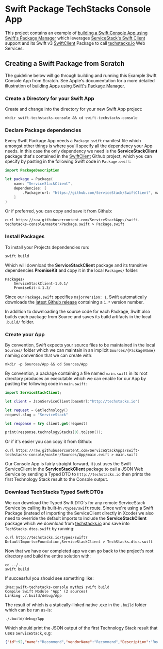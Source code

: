 # Swift Package TechStacks Console App

This project contains an example of 
[building a Swift Console App using Swift's Package Manager](https://swift.org/package-manager/#importing-dependencies)
which leverages [ServiceStack's Swift Client](http://docs.servicestack.net/swift-add-servicestack-reference) support
and its Swift v3 [SwiftClient](https://github.com/ServiceStack/SwiftClient) Package to call 
[techstacks.io](http://techstacks.io) Web Services.

## Creating a Swift Package from Scratch

The guideline below will go through building and running this Example Swift Console App from Scratch.
See Apple's documentation for a more detailed illustration of [building Apps using Swift's Package Manager](https://swift.org/package-manager/#example-usage).

### Create a Directory for your Swift App

Create and change into the directory for your new Swift App project:

    mkdir swift-techstacks-console && cd swift-techstacks-console

### Declare Package dependencies

Every Swift Package App needs a `Package.swift` manifest file which amongst other things is where you'll specify
all the dependency your App needs. In this case the only dependency we need is the **ServiceStackClient** package
that's contained in the [SwiftClient](https://github.com/ServiceStack/SwiftClient) Github project, which you can
specify by pasting in the following Swift code in `Package.swift`:

```swift
import PackageDescription

let package = Package(
    name: "ServiceStackClient",
    dependencies: [
        .Package(url: "https://github.com/ServiceStack/SwiftClient", majorVersion: 1)
    ]
)
```

Or if preferred, you can copy and save it from Github:

    curl https://raw.githubusercontent.com/ServiceStackApps/swift-techstacks-console/master/Package.swift > Package.swift 

### Install Packages 

To install your Projects dependencies run:

    swift build

Which will download the **ServiceStackClient** package and its transitive dependencies **PromiseKit** and copy it 
in the local `Packages/` folder: 

    Packages/
        ServiceStackClient-1.0.1/
        PromiseKit-4.1.3/

Since our `Package.swift` specifies `majorVersion: 1`, Swift automatically downloads the 
[latest Github release](https://github.com/ServiceStack/SwiftClient/releases) containing a `1.*` version number.

In addition to downloading the source code for each Package, Swift also builds each package from Source and
saves its build artifacts in the local `.build/` folder.

### Create your App

By convention, Swift expects your source files to be maintained in the local `Sources/` folder which we
can maintain in an implicit `Sources/{PackageName}` naming convention that we can create with: 

    mkdir -p Sources/App && cd Sources/App

By convention, a package containing a file named `main.swift` in its root directory produces an executable which
we can enable for our App by pasting the following code in `main.swift`:

```swift
import ServiceStackClient;

let client = JsonServiceClient(baseUrl:"http://techstacks.io")

let request = GetTechnology()
request.slug = "ServiceStack"

let response = try client.get(request)

print(response.technologyStacks[0].toJson());
```

Or if it's easier you can copy it from Github:

    curl https://raw.githubusercontent.com/ServiceStackApps/swift-techstacks-console/master/Sources/App/main.swift > main.swift 

Our Console App is fairly straight forward, it just uses the Swift ServiceClient in the **ServiceStackClient** package
to call a JSON Web Service by sending a Typed DTO to `http://techstacks.io` then prints the first Technology Stack 
result to the Console output.  

### Download TechStacks Typed Swift DTOs

We can download the Typed Swift DTO's for any remote ServiceStack Service by calling its built-in `/types/swift` route. 
Since we're using a Swift Package (instead of importing the ServiceClient directly in Xcode) we also need to override 
the default imports to include the **ServiceStackClient** package which we download from 
[techstacks.io](http://techstacks.io) and save into `TechStacks.dtos.swift` by running:

    curl http://techstacks.io/types/swift?DefaultImports=Foundation,ServiceStackClient > TechStacks.dtos.swift

Now that we have our completed app we can go back to the project's root directory and build the entire solution with:

    cd ../..
    swift build

If successful you should see something like:

    iMac:swift-techstacks-console mythz$ swift build
    Compile Swift Module 'App' (2 sources)
    Linking ./.build/debug/App

The result of which is a statically-linked native .exe in the `.build` folder which can be run as-is:

    ./.build/debug/App

Which should print the JSON output of the first Technology Stack result that uses `ServiceStack`, e.g:

```json
{"id":92,"name":"Recommend","vendorName":"Recommend","Description":"Recommendations from people you trust\nPowered by trust, Recommend enables you to find the best recommendations from people you know, save your own relevant experiences and share them with your private network only or become a trusted influencer.","appUrl":"http://re.co","screenshotUrl":"https://raw.githubusercontent.com/ServiceStack/Assets/master/img/livedemos/techstacks/screenshots/recommend.png","created":"/Date(1424470776472-0000)/","createdBy":"FlagSystemes","lastModified":"/Date(1479420525835-0000)/","lastModifiedBy":"FlagSystemes","isLocked":false,"ownerId":"30","slug":"recommend","details":null,"lastStatusUpdate":"/Date(1479420525835-0000)/"}
```

